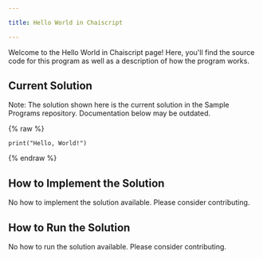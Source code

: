 ```yaml
---

title: Hello World in Chaiscript

---
```


Welcome to the Hello World in Chaiscript page! Here, you'll find the source code for this program as well as a description of how the program works.

## Current Solution

Note: The solution shown here is the current solution in the Sample Programs repository. Documentation below may be outdated.

{% raw %}

```Chaiscript
print("Hello, World!")

```

{% endraw %}

## How to Implement the Solution

No how to implement the solution available. Please consider contributing.

## How to Run the Solution

No how to run the solution available. Please consider contributing.